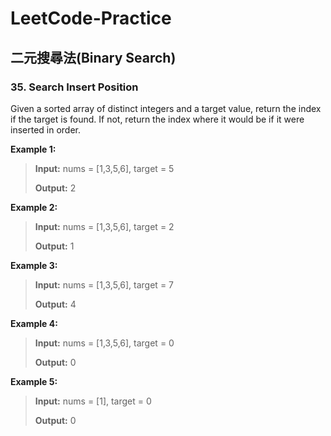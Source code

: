 # LeetCode-Practice
## 二元搜尋法(Binary Search)
###  35. Search Insert Position
Given a sorted array of distinct integers and a target value, return the index if the target is found. If not, return the index where it would be if it were inserted in order.

**Example 1:**
>**Input:** nums = [1,3,5,6], target = 5
>
>**Output:** 2

**Example 2:**
>**Input:** nums = [1,3,5,6], target = 2
>
>**Output:** 1
>
**Example 3:**
>**Input:** nums = [1,3,5,6], target = 7
>
>**Output:** 4

**Example 4:**
>**Input:** nums = [1,3,5,6], target = 0
>
>**Output:** 0

**Example 5:**
>**Input:** nums = [1], target = 0
>
>**Output:** 0

